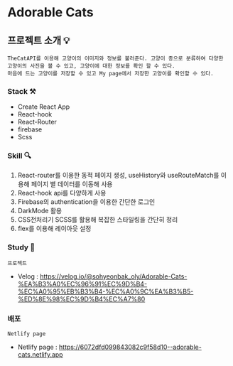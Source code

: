 # Adorable Cats

## 프로젝트 소개 💡

```
TheCatAPI를 이용해 고양이의 이미지와 정보를 불러준다. 고양이 종으로 분류하여 다양한 고양이의 사진을 볼 수 있고, 고양이에 대한 정보를 확인 할 수 있다.
마음에 드는 고양이를 저장할 수 있고 My page에서 저장한 고양이를 확인할 수 있다.
```

### Stack ⚒

- Create React App
- React-hook
- React-Router
- firebase
- Scss

### Skill 🔍

1. React-router를 이용한 동적 페이지 생성, useHistory와 useRouteMatch를 이용해 페이지 별 데이터를 이동해 사용
2. React-hook api를 다양하게 사용
3. Firebase의 authentication을 이용한 간단한 로그인
4. DarkMode 활용
5. CSS전처리기 SCSS를 활용해 복잡한 스타일링을 간단히 정리
6. flex를 이용해 레이아웃 설정

### Study 📌

`프로젝트 `

- Velog : <https://velog.io/@sohyeonbak_oly/Adorable-Cats-%EA%B3%A0%EC%96%91%EC%9D%B4-%EC%A0%95%EB%B3%B4-%EC%A0%9C%EA%B3%B5-%ED%8E%98%EC%9D%B4%EC%A7%80>

### 배포

`Netlify page`

- Netlify page : <https://6072dfd099843082c9f58d10--adorable-cats.netlify.app>
